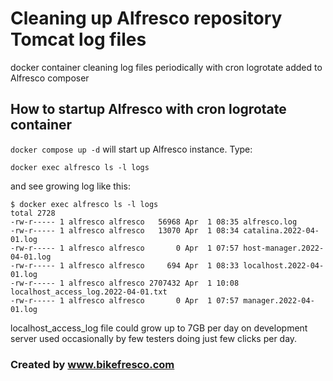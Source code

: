 # Cleaning up Alfresco repository Tomcat log files
docker container cleaning log files periodically with cron logrotate added to Alfresco composer

## How to startup Alfresco with cron logrotate container

`docker compose up -d` will start up Alfresco instance. Type:

    docker exec alfresco ls -l logs

and see growing log like this:

    $ docker exec alfresco ls -l logs
    total 2728
    -rw-r----- 1 alfresco alfresco   56968 Apr  1 08:35 alfresco.log
    -rw-r----- 1 alfresco alfresco   13070 Apr  1 08:34 catalina.2022-04-01.log
    -rw-r----- 1 alfresco alfresco       0 Apr  1 07:57 host-manager.2022-04-01.log
    -rw-r----- 1 alfresco alfresco     694 Apr  1 08:33 localhost.2022-04-01.log
    -rw-r----- 1 alfresco alfresco 2707432 Apr  1 10:08 localhost_access_log.2022-04-01.txt
    -rw-r----- 1 alfresco alfresco       0 Apr  1 07:57 manager.2022-04-01.log

localhost_access_log file could grow up to 7GB per day on development server used occasionally by few testers doing just few clicks per day.


### Created by www.bikefresco.com
